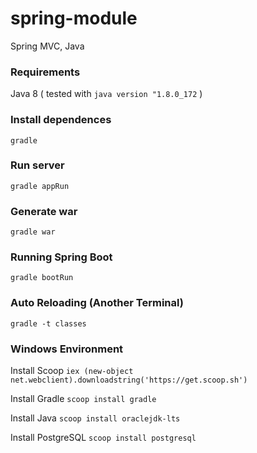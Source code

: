 # spring-module
Spring MVC, Java

### Requirements
Java 8 ( tested with `java version "1.8.0_172` )

### Install dependences 
`gradle`

### Run server
`gradle appRun`

### Generate war
`gradle war`

### Running Spring Boot
`gradle bootRun`

### Auto Reloading (Another Terminal)
`gradle -t classes`

### Windows Environment
Install Scoop
`iex (new-object net.webclient).downloadstring('https://get.scoop.sh')`

Install Gradle
`scoop install gradle`

Install Java
`scoop install oraclejdk-lts`

Install PostgreSQL
`scoop install postgresql`
